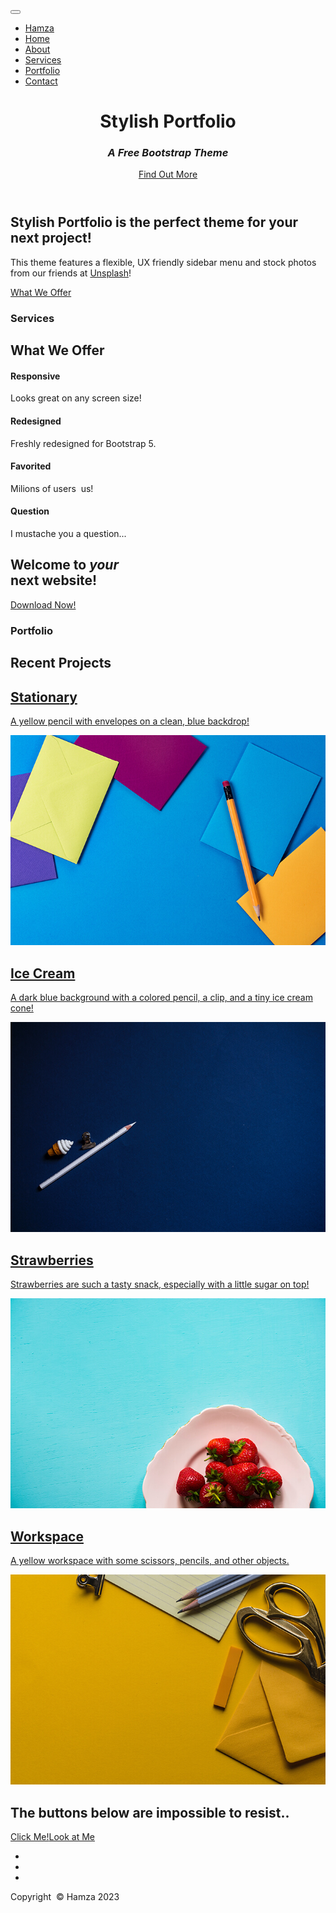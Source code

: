 <!-- <!DOCTYPE html> -->
<html data-bs-theme="light" lang="en">

<head>
    <meta charset="utf-8">
    <meta name="viewport" content="width=device-width, initial-scale=1.0, shrink-to-fit=no">
    <title>Home - Hamza</title>
    <link rel="stylesheet" href="bootstrap.min.css">
    <link rel="stylesheet" href="https://fonts.googleapis.com/css?family=Source+Sans+Pro:300,400,700,300italic,400italic,700italic&amp;display=swap">
    <link rel="stylesheet" href="font-awesome.min.css">
    <link rel="stylesheet" href="simple-line-icons.min.css">
</head>

<body id="page-top"><a class="menu-toggle rounded" href="#"><i class="fa fa-bars"></i></a>
    <nav class="navbar navbar-expand navbar-light" id="sidebar-wrapper">
        <div class="container"><button data-bs-toggle="collapse" class="navbar-toggler d-none" data-bs-target="#"></button>
            <div class="collapse navbar-collapse">
                <ul class="navbar-nav sidebar-nav" id="sidebar-nav">
                    <li class="nav-item sidebar-brand"><a class="nav-link active js-scroll-trigger" href="#page-top">Hamza</a></li>
                    <li class="nav-item sidebar-nav-item"><a class="nav-link js-scroll-trigger" href="#page-top">Home</a></li>
                    <li class="nav-item sidebar-nav-item"><a class="nav-link js-scroll-trigger" href="#about">About</a></li>
                    <li class="nav-item sidebar-nav-item"><a class="nav-link js-scroll-trigger" href="#services">Services</a></li>
                    <li class="nav-item sidebar-nav-item"><a class="nav-link js-scroll-trigger" href="#portfolio">Portfolio</a></li>
                    <li class="nav-item sidebar-nav-item"><a class="nav-link js-scroll-trigger" href="#contact">Contact</a></li>
                </ul>
            </div>
        </div>
    </nav>
    <header class="d-flex masthead" style="background-image:url('bg-masthead.jpg');">
        <div class="container my-auto text-center">
            <h1 class="mb-1">Stylish Portfoliо</h1>
            <h3 class="mb-5"><em>A Free Bootstrap Theme</em></h3><a class="btn btn-primary btn-xl js-scroll-trigger" role="button" href="#about">Find Out More</a>
            <div class="overlay"></div>
        </div>
    </header>
    <section id="about" class="content-section bg-light">
        <div class="container text-center">
            <div class="row">
                <div class="col-lg-10 mx-auto">
                    <h2>Stylish Portfolio is the perfect theme for your next project!</h2>
                    <p class="lead mb-5"><span>This theme features a flexible, UX friendly sidebar menu and stock photos from our friends at&nbsp;</span><a href="https://unsplash.com/">Unsplash</a><span>!</span></p><a class="btn btn-dark btn-xl js-scroll-trigger" role="button" href="#services">What We Offer</a>
                </div>
            </div>
        </div>
    </section>
    <section id="services" class="content-section bg-primary text-white text-center">
        <div class="container">
            <div class="content-section-heading">
                <h3 class="text-secondary mb-0">Services</h3>
                <h2 class="mb-5">What We Offer</h2>
            </div>
            <div class="row">
                <div class="col-md-6 col-lg-3 mb-5 mb-lg-0"><span class="mx-auto service-icon rounded-circle mb-3"><i class="icon-screen-smartphone"></i></span>
                    <h4><strong>Responsive</strong></h4>
                    <p class="mb-0 text-faded">Looks great on any screen size!</p>
                </div>
                <div class="col-md-6 col-lg-3 mb-5 mb-lg-0"><span class="mx-auto service-icon rounded-circle mb-3"><i class="icon-pencil"></i></span>
                    <h4><strong>Redesigned</strong></h4>
                    <p class="mb-0 text-faded">Freshly redesigned for Bootstrap 5.</p>
                </div>
                <div class="col-md-6 col-lg-3 mb-5 mb-lg-0"><span class="mx-auto service-icon rounded-circle mb-3"><i class="icon-like"></i></span>
                    <h4><strong>Favorited</strong></h4>
                    <p class="mb-0 text-faded"><span>Milions of users&nbsp;</span><i class="fa fa-heart"></i><span>&nbsp;us!</span></p>
                </div>
                <div class="col-md-6 col-lg-3 mb-5 mb-lg-0"><span class="mx-auto service-icon rounded-circle mb-3"><i class="icon-mustache"></i></span>
                    <h4><strong>Question</strong></h4>
                    <p class="mb-0 text-faded">I mustache you a question...</p>
                </div>
            </div>
        </div>
    </section>
    <section class="callout" style="background:linear-gradient(90deg, rgba(255, 255, 255, 0.1) 0%, rgba(255, 255, 255, 0.1) 100%), url(&quot;assets/img/bg-callout.jpg&quot;);background-position:center center;background-repeat:no-repeat;background-size:cover;">
        <div class="container text-center">
            <h2 class="mx-auto mb-5"><span>Welcome to&nbsp;</span><em>your</em><span><br>next website!<br></span></h2><a class="btn btn-primary btn-xl" role="button" href="#">Download Now!</a>
        </div>
    </section>
    <section id="portfolio" class="content-section">
        <div class="container">
            <div class="content-section-heading text-center">
                <h3 class="text-secondary mb-0">Portfolio</h3>
                <h2 class="mb-5">Recent Projects</h2>
            </div>
            <div class="row g-0">
                <div class="col-lg-6"><a class="portfolio-item" href="#">
                        <div class="caption">
                            <div class="caption-content">
                                <h2>Stationary</h2>
                                <p class="mb-0">A yellow pencil with envelopes on a clean, blue backdrop!</p>
                            </div>
                        </div><img class="img-fluid" src="portfolio-1.jpg">
                    </a></div>
                <div class="col-lg-6"><a class="portfolio-item" href="#">
                        <div class="caption">
                            <div class="caption-content">
                                <h2>Ice Cream</h2>
                                <p class="mb-0">A dark blue background with a colored pencil, a clip, and a tiny ice cream cone!</p>
                            </div>
                        </div><img class="img-fluid" src="portfolio-2.jpg">
                    </a></div>
                <div class="col-lg-6"><a class="portfolio-item" href="#">
                        <div class="caption">
                            <div class="caption-content">
                                <h2>Strawberries</h2>
                                <p class="mb-0">Strawberries are such a tasty snack, especially with a little sugar on top!</p>
                            </div>
                        </div><img class="img-fluid" src="portfolio-3.jpg">
                    </a></div>
                <div class="col-lg-6"><a class="portfolio-item" href="#">
                        <div class="caption">
                            <div class="caption-content">
                                <h2>Workspace</h2>
                                <p class="mb-0">A yellow workspace with some scissors, pencils, and other objects.</p>
                            </div>
                        </div><img class="img-fluid" src="portfolio-4.jpg">
                    </a></div>
            </div>
        </div>
    </section>
    <section class="content-section bg-primary text-white">
        <div class="container text-center">
            <h2 class="mb-4">The buttons below are impossible to resist..</h2><a class="btn btn-light btn-xl me-4" role="button" href="#">Click Me!</a><a class="btn btn-dark btn-xl me-4" role="button" href="#">Look at Me</a>
        </div>
    </section>
    <section id="contact" class="map">
        <footer class="footer text-center">
            <div class="container">
                <ul class="list-inline mb-5">
                    <li class="list-inline-item">&nbsp;<a class="link-light social-link rounded-circle" href="#"><i class="icon-social-facebook"></i></a></li>
                    <li class="list-inline-item">&nbsp;<a class="link-light social-link rounded-circle" href="#"><i class="icon-social-twitter"></i></a></li>
                    <li class="list-inline-item">&nbsp;<a class="link-light social-link rounded-circle" href="#"><i class="icon-social-github"></i></a></li>
                </ul>
                <p class="text-muted mb-0 small">Copyright &nbsp;© Hamza 2023</p>
            </div><a class="js-scroll-trigger scroll-to-top rounded" href="#page-top"><i class="fa fa-angle-up"></i></a>
        </footer>
    </section>
    <script src="bootstrap.min.js"></script>
    <script src="stylish-portfolio.js"></script>
</body>

</html>
